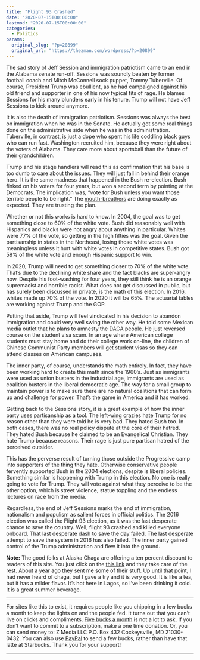 ```yaml
---
title: "Flight 93 Crashed"
date: "2020-07-15T00:00:00"
lastmod: "2020-07-15T00:00:00"
categories:
  - Politics
params:
  original_slug: "?p=20899"
  original_url: "https://thezman.com/wordpress/?p=20899"
---
```


The sad story of Jeff Session and immigration patriotism came to an end
in the Alabama senate run-off. Sessions was soundly beaten by former
football coach and Mitch McConnell sock puppet, Tommy Tuberville. Of
course, President Trump was ebullient, as he had campaigned against his
old friend and supporter in one of his now typical fits of rage. He
blames Sessions for his many blunders early in his tenure. Trump will
not have Jeff Sessions to kick around anymore.

It is also the death of immigration patriotism. Sessions was always the
best on immigration when he was in the Senate. He actually got some real
things done on the administrative side when he was in the
administration. Tuberville, in contrast, is just a dope who spent his
life coddling black guys who can run fast. Washington recruited him,
because they were right about the voters of Alabama. They care more
about sportsball than the future of their grandchildren.

Trump and his stage handlers will read this as confirmation that his
base is too dumb to care about the issues. They will just fall in behind
their orange hero. It is the same madness that happened in the Bush
re-election. Bush finked on his voters for four years, but won a second
term by pointing at the Democrats. The implication was, “vote for Bush
unless you want those terrible people to be right.” The
[mouth-breathers](https://theconservativetreehouse.com/2020/07/14/tuberville-crushes-sessions-in-alabama-primary-senate-race/)
are doing exactly as expected. They are trusting the plan.

Whether or not this works is hard to know. In 2004, the goal was to get
something close to 60% of the white vote. Bush did reasonably well with
Hispanics and blacks were not angry about anything in particular. Whites
were 77% of the vote, so getting in the high fifties was the goal. Given
the partisanship in states in the Northeast, losing those white votes
was meaningless unless it hurt with white votes in competitive states.
Bush got 58% of the white vote and enough Hispanic support to win.

In 2020, Trump will need to get something closer to 70% of the white
vote. That’s due to the declining white share and the fact blacks are
super-angry now. Despite his foot-washing for four years, they still
think he is an orange supremacist and horrible racist. What does not get
discussed in public, but has surely been discussed in private, is the
math of this election. In 2016, whites made up 70% of the vote. In 2020
it will be 65%. The actuarial tables are working against Trump and the
GOP.

Putting that aside, Trump will feel vindicated in his decision to
abandon immigration and could very well swing the other way. He told
some Mexican media outlet that he plans to amnesty the DACA people. He
just reversed course on the student visa scam. In an age where American
college students must stay home and do their college work on-line, the
children of Chinese Communist Party members will get student visas so
they can attend classes on American campuses.

The inner party, of course, understands the math entirely. In fact, they
have been working hard to create this math since the 1960’s. Just as
immigrants were used as union busters in the industrial age, immigrants
are used as coalition busters in the liberal democratic age. The way for
a small group to maintain power is to make sure there are no natural
coalitions that can form up and challenge for power. That’s the game in
America and it has worked.

Getting back to the Sessions story, it is a great example of how the
inner party uses partisanship as a tool. The left-wing crazies hate
Trump for no reason other than they were told he is very bad. They hated
Bush too. In both cases, there was no real policy dispute at the core of
their hatred. They hated Bush because he claimed to be an Evangelical
Christian. They hate Trump because reasons. Their rage is just pure
partisan hatred of the perceived outsider.

This has the perverse result of turning those outside the Progressive
camp into supporters of the thing they hate. Otherwise conservative
people fervently supported Bush in the 2004 elections, despite is
liberal policies. Something similar is happening with Trump in this
election. No one is really going to vote for Trump. They will vote
against what they perceive to be the other option, which is street
violence, statue toppling and the endless lectures on race from the
media.

Regardless, the end of Jeff Sessions marks the end of immigration,
nationalism and populism as salient forces in official politics. The
2016 election was called the Flight 93 election, as it was the last
desperate chance to save the country. Well, flight 93 crashed and killed
everyone onboard. That last desperate dash to save the day failed. The
last desperate attempt to save the system in 2016 has also failed. The
inner party gained control of the Trump administration and flew it into
the ground.

**Note:** The good folks at Alaska Chaga are offering a ten percent
discount to readers of this site. You just click on the
<a href="https://alaskachaga.us/discount/ZMAN" rel="noopener noreferrer"
target="_blank">this link</a> and they take care of the rest. About a
year ago they sent me some of their stuff. Up until that point, I had
never heard of chaga, but I gave a try and it is very good. It is like a
tea, but it has a milder flavor. It’s hot here in Lagos, so I’ve been
drinking it cold. It is a great summer beverage.

------------------------------------------------------------------------

For sites like this to exist, it requires people like you chipping in a
few bucks a month to keep the lights on and the people fed. It turns out
that you can’t live on clicks and compliments.
<a href="https://www.subscribestar.com/the-z-blog"
rel="noopener noreferrer" target="_blank">Five bucks a month</a> is not
a lot to ask. If you don’t want to commit to a subscription, make a one
time donation. Or, you can send money to: Z Media LLC P.O. Box 432
Cockeysville, MD 21030-0432. You can also use <a
href="https://www.paypal.com/cgi-bin/webscr?cmd=_s-xclick&amp;hosted_button_id=UDAS2Q8JYA6CN&amp;source=url"
rel="noopener noreferrer" target="_blank">PayPal</a> to send a few
bucks, rather than have that latte at Starbucks. Thank you for your
support!

------------------------------------------------------------------------
